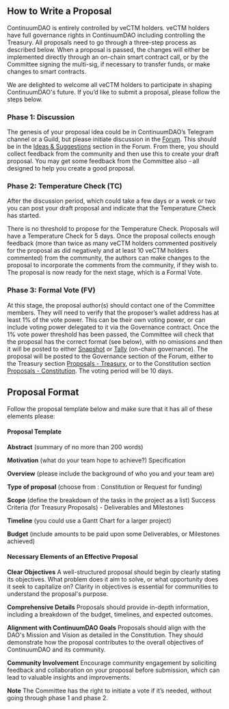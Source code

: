 
## How to Write a Proposal

ContinuumDAO is entirely controlled by veCTM holders. veCTM holders have full governance rights in ContinuumDAO including controlling the Treasury. All proposals need to go through a three-step process as described below. When a proposal is passed, the changes will either be implemented directly through an on-chain smart contract call, or by the Committee signing the multi-sig, if necessary to transfer funds, or make changes to smart contracts.


We are delighted to welcome all veCTM holders to participate in shaping ContinuumDAO's future. If you’d like to submit a proposal, please follow the steps below.


### Phase 1: Discussion

The genesis of your proposal idea could be in ContinuumDAO’s Telegram channel or a Guild, but please initiate discussion in the [Forum](https://forum.continuumdao.org/). This should be in the [Ideas & Suggestions](https://forum.continuumdao.org/category/2/ideas-suggestions) section in the Forum. From there, you should collect feedback from the community and then use this to create your draft proposal. You may get some feedback from the Committee also - all designed to help you create a good proposal. 

### Phase 2: Temperature Check (TC)

After the discussion period, which could take a few days or a week or two you can post your draft proposal and indicate that the Temperature Check has started.

There is no threshold to propose for the Temperature Check. Proposals will have a Temperature Check for 5 days. Once the proposal collects enough feedback (more than twice as many veCTM holders commented positively for the proposal as did negatively and at least 10 veCTM holders commented) from the community, the authors can make changes to the proposal to incorporate the comments from the community, if they wish to. The proposal is now ready for the next stage, which is a Formal Vote.

### Phase 3: Formal Vote (FV)

At this stage, the proposal author(s) should contact one of the Committee members. They will need to verify that the proposer’s wallet address has at least 1% of the vote power. This can be their own voting power, or can include voting power delegated to it via the Governance contract.
Once the 1% vote power threshold has been passed, the Committee will check that the proposal has the correct format (see below), with no omissions and then it will be posted to either [Snapshot](https://snapshot.org/#/continuumdao.eth) or [Tally](https://www.tally.xyz/explore) (on-chain governance). The proposal will be posted to the Governance section of the Forum, either to the Treasury section [Proposals - Treasury](https://forum.continuumdao.org/category/7/proposals-treasury), or to the Constitution section [Proposals - Constitution](https://forum.continuumdao.org/category/6/proposals-constitution). The voting period will be 10 days.


## Proposal Format

Follow the proposal template below and make sure that it has all of these elements please:

#### Proposal Template

**Abstract** (summary of no more than 200 words)

**Motivation** (what do your team hope to achieve?)
Specification

**Overview** (please include the background of who you and your team are)

**Type of proposal** (choose from : Constitution or Request for funding)

**Scope** (define the breakdown of the tasks in the project as a list)
Success Criteria (for Treasury Proposals) - Deliverables and Milestones

**Timeline** (you could use a Gantt Chart for a larger project)

**Budget** (include amounts to be paid upon some Deliverables, or Milestones achieved)


#### Necessary Elements of an Effective Proposal

**Clear Objectives**
A well-structured proposal should begin by clearly stating its objectives. What problem does it aim to solve, or what opportunity does it seek to capitalize on? Clarity in objectives is essential for communities to understand the proposal's purpose.

**Comprehensive Details**
Proposals should provide in-depth information, including a breakdown of the budget, timelines, and expected outcomes.

**Alignment with ContinuumDAO Goals**
Proposals should align with the DAO's Mission and Vision as detailed in the Constitution. They should demonstrate how the proposal contributes to the overall objectives of ContinuumDAO and its community.

**Community Involvement**
Encourage community engagement by soliciting feedback and collaboration on your proposal before submission, which can lead to valuable insights and improvements.



**Note** 
The Committee has the right to initiate a vote if it’s needed, without going through phase 1 and phase 2.